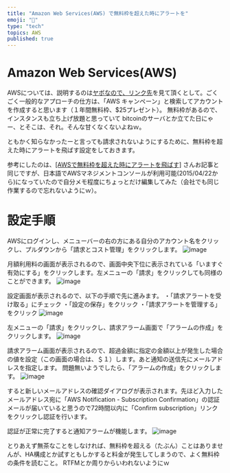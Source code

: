 ```yaml
---
title: "Amazon Web Services(AWS) で無料枠を超えた時にアラートを"
emoji: "📝"
type: "tech"
topics: AWS
published: true
---
```


# Amazon Web Services(AWS)
AWSについては、説明するのは[ヤボなので、リンク先](http://ja.wikipedia.org/wiki/Amazon_Web_Services)を見て頂くとして。ごくごく一般的なアプローチの仕方は、「AWS キャンペーン」と検索してアカウントを作成すると思います（１年間無料枠、$25プレゼント）。
無料枠があるので、インスタンスも立ち上げ放題と思っていて bitcoinのサーバとか立てた日にゃー、とそこは、それ。そんな甘くなくないよねｗ。

ともかく知らなかったーと言っても請求されないようにするために、無料枠を超えた時にアラートを飛ばす設定をしておきます。

参考にしたのは、[[AWSで無料枠を超えた時にアラートを飛ばす]](http://qiita.com/moiwasaki/items/5bf5cdd7e76eb212a32e) さんお記事と同じですが、日本語でAWSマネジメントコンソールが利用可能(2015/04/22から)になっていたので自分メモ程度にちょっとだけ編集してみた（会社でも同じ作業するので忘れないようにｗ）。

# 設定手順
AWSにログインし、メニューバーの右の方にある自分のアカウント名をクリックし、プルダウンから「請求とコスト管理」をクリックします。
![image](https://qiita-image-store.s3.amazonaws.com/0/44540/d6e656b3-117e-bccc-915b-ca2264bdf8b5.png)

月額利用料の画面が表示されるので、画面中央下位に表示されている「いますぐ有効にする」をクリックします。左メニューの「請求」をクリックしても同様のことができます。
![image](https://qiita-image-store.s3.amazonaws.com/0/44540/4991146c-35d4-7599-3785-0d23b3d810d8.png)

設定画面が表示されるので、以下の手順で先に進みます。
・「請求アラートを受け取る」にチェック
・「設定の保存」をクリック
・「請求アラートを管理する」をクリック
![image](https://qiita-image-store.s3.amazonaws.com/0/44540/4b65846d-0863-d7a1-161f-f03f7e70f7cb.png)

左メニューの「請求」をクリックし、請求アラーム画面で「アラームの作成」をクリックします。
![image](https://qiita-image-store.s3.amazonaws.com/0/44540/84feccb3-91b3-f27e-a538-2f37530a4ad7.png)

請求アラーム画面が表示されるので、超過金額に指定の金額以上が発生した場合の値を設定（この画面の場合は、＄１）します。あと通知の送信先にメールアドレスを指定します。
問題無いようでしたら、「アラームの作成」をクリックします。
![image](https://qiita-image-store.s3.amazonaws.com/0/44540/76e5cdd3-c1d8-116e-84bf-28a9496f1183.png)

すると新しいメールアドレスの確認ダイアログが表示されます。先ほど入力したメールアドレス宛に「AWS Notification - Subscription Confirmation」の認証メールが届いていると思うので72時間以内に「Confirm subscription」リンクをクリックし認証を行います。

認証が正常に完了すると通知アラームが機能します。
![image](https://qiita-image-store.s3.amazonaws.com/0/44540/6a60e9f2-e9e5-677b-b241-8a64c4c2e85e.png)

とりあえず無茶なことをしなければ、無料枠を超える（たぶん）ことはありませんが、HA構成とか試すともしかすると料金が発生してしまうので、よく無料枠の条件を読むこと。
RTFMとか周りからいわれないようにｗ



